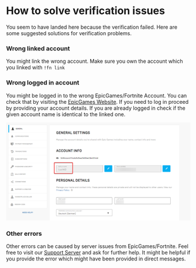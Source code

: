 # How to solve verification issues

You seem to have landed here because the verification failed. Here are some suggested solutions for verification problems.

### Wrong linked account

You might link the wrong account. Make sure you own the account which you linked with `!fn link`

### Wrong logged in account

You might be logged in to the wrong EpicGames/Fortnite Account. You can check that by visiting the [EpicGames Website](https://www.epicgames.com/account/personal). If you need to log in proceed by providing your account details. If you are already logged in check if the given account name is identical to the linked one.

![](.gitbook/assets/image.png)

### Other errors

Other errors can be caused by server issues from EpicGames/Fortnite. Feel free to visit our [Support Server](https://easyfnstats.com/discord) and ask for further help. It might be helpful if you provide the error which might have been provided in direct messages.
